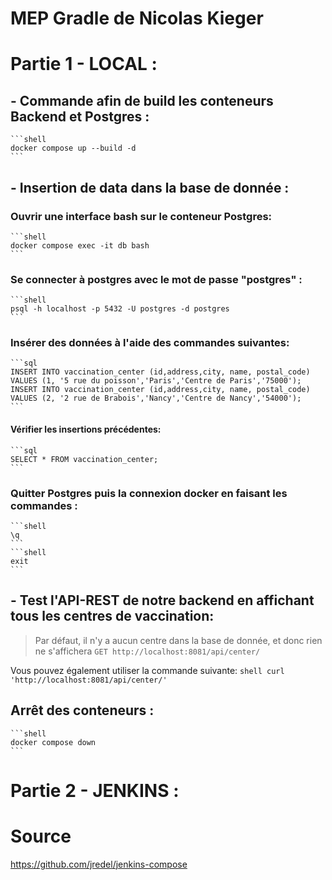 # MEP Gradle de Nicolas Kieger

# Partie 1 - LOCAL :
## - Commande afin de build les conteneurs Backend et Postgres :
    ```shell
    docker compose up --build -d
    ```

## - Insertion de data dans la base de donnée :
### Ouvrir une interface bash sur le conteneur Postgres:
    ```shell
    docker compose exec -it db bash
    ```

### Se connecter à postgres avec le mot de passe "postgres" :
    ```shell
    psql -h localhost -p 5432 -U postgres -d postgres
    ```

### Insérer des données à l'aide des commandes suivantes:
    ```sql
    INSERT INTO vaccination_center (id,address,city, name, postal_code) VALUES (1, '5 rue du poisson','Paris','Centre de Paris','75000');
    INSERT INTO vaccination_center (id,address,city, name, postal_code) VALUES (2, '2 rue de Brabois','Nancy','Centre de Nancy','54000');
    ```

#### Vérifier les insertions précédentes: 
    ```sql
    SELECT * FROM vaccination_center;
    ```

### Quitter Postgres puis la connexion docker en faisant les commandes : 
    ```shell
    \q
    ```
    ```shell
    exit
    ```

## - Test l'API-REST de notre backend en affichant tous les centres de vaccination:
> Par défaut, il n'y a aucun centre dans la base de donnée, et donc rien ne s'affichera
    ```
    GET http://localhost:8081/api/center/
    ```

Vous pouvez également utiliser la commande suivante:
    ```shell
    curl 'http://localhost:8081/api/center/'
    ```

## Arrêt des conteneurs :
    ```shell
    docker compose down
    ```

# Partie 2 - JENKINS :


# Source
https://github.com/jredel/jenkins-compose
